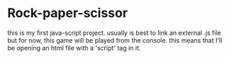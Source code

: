 # Rock-paper-scissor
this is my first java-script project.
usually is best to link an external .js file
but for now, this game will be played from the
console.
this means that I'll be opening an html file with a 'script' tag in it. 